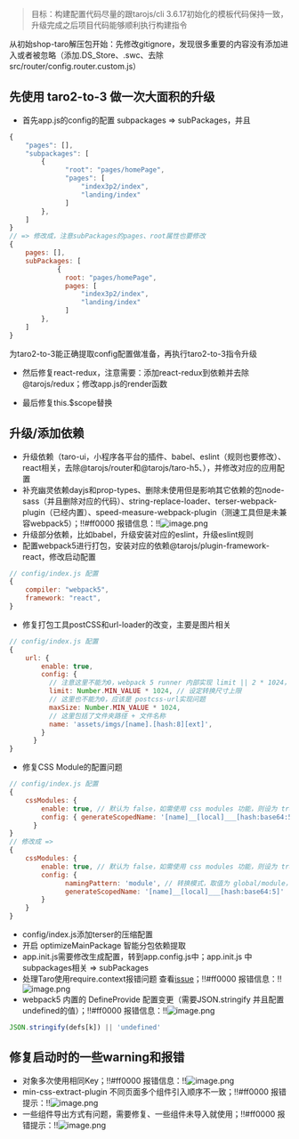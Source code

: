 > 目标：构建配置代码尽量的跟tarojs/cli 3.6.17初始化的模板代码保持一致，升级完成之后项目代码能够顺利执行构建指令


从初始shop-taro解压包开始：先修改gitignore，发现很多重要的内容没有添加进入或者被忽略（添加.DS_Store、.swc、去除src/router/config.router.custom.js）

## 先使用 taro2-to-3 做一次大面积的升级

- 首先app.js的config的配置 subpackages => subPackages，并且
```javascript
{
	"pages": [],
	"subpackages": [
		{
			  "root": "pages/homePage",
			  "pages": [
				  "index3p2/index",
				  "landing/index"
			  ]
      	},
	]
}
// => 修改成，注意subPackages的pages、root属性也要修改
{
	pages: [],
	subPackages: [
			{
			  root: "pages/homePage",
			  pages: [
				  "index3p2/index",
				  "landing/index"
			  ]
      	},
	]
}
```
为taro2-to-3能正确提取config配置做准备，再执行taro2-to-3指令升级

- 然后修复react-redux，注意需要：添加react-redux到依赖并去除@tarojs/redux；修改app.js的render函数

- 最后修复this.$scope替换

## 升级/添加依赖

- 升级依赖（taro-ui，小程序各平台的插件、babel、eslint（规则也要修改）、react相关，去除@tarojs/router和@tarojs/taro-h5、），并修改对应的应用配置
- 补充幽灵依赖dayjs和prop-types、删除未使用但是影响其它依赖的包node-sass（并且删除对应的代码）、string-replace-loader、terser-webpack-plugin（已经内置）、speed-measure-webpack-plugin（测速工具但是未兼容webpack5）；!!#ff0000 报错信息：!!![image.png](/tencent/api/attachments/s3/url?attachmentid=16096598)
- 升级部分依赖，比如babel，升级安装对应的eslint，升级eslint规则
- 配置webpack5进行打包，安装对应的依赖@tarojs/plugin-framework-react，修改启动配置
```javascript
// config/index.js 配置
{
	compiler: "webpack5",
  	framework: "react",
}
```
- 修复打包工具postCSS和url-loader的改变，主要是图片相关
```javascript
// config/index.js 配置
{
	url: {
		enable: true,
		config: {
		  // 注意这里不能为0，webpack 5 runner 内部实现 limit || 2 * 1024，针对 assets 类型资源处理
		  limit: Number.MIN_VALUE * 1024, // 设定转换尺寸上限
		  // 这里也不能为0，应该是 postcss-url实现问题
		  maxSize: Number.MIN_VALUE * 1024,
		  // 这里包括了文件夹路径 + 文件名称
		  name: 'assets/imgs/[name].[hash:8][ext]',
		}
	  }
}
```
- 修复CSS Module的配置问题
```javascript
// config/index.js 配置
{
	cssModules: {
		enable: true, // 默认为 false，如需使用 css modules 功能，则设为 true
		config: { generateScopedName: '[name]__[local]___[hash:base64:5]' }
	  }
}
// 修改成 => 
{
	cssModules: {
		enable: true, // 默认为 false，如需使用 css modules 功能，则设为 true
		config: {
			  namingPattern: 'module', // 转换模式，取值为 global/module，下文详细说明
			  generateScopedName: '[name]__[local]___[hash:base64:5]'
		}
	}
}
```
- config/index.js添加terser的压缩配置
- 开启 optimizeMainPackage 智能分包依赖提取
- app.init.js需要修改生成配置，转到app.config.js中；app.init.js 中 subpackages相关 => subPackages
- 处理Taro使用require.context报错问题 查看[issue](https://github.com/NervJS/taro/issues/14364)；!!#ff0000 报错信息：!!![image.png](/tencent/api/attachments/s3/url?attachmentid=16096726)
- webpack5 内置的 DefineProvide 配置变更（需要JSON.stringify 并且配置 undefined的值）；!!#ff0000 报错信息：!!![image.png](/tencent/api/attachments/s3/url?attachmentid=16095782)
```javascript
JSON.stringify(defs[k]) || 'undefined'
```

## 修复启动时的一些warning和报错

- 对象多次使用相同Key；!!#ff0000 报错信息：!!![image.png](/tencent/api/attachments/s3/url?attachmentid=16096773)
- min-css-extract-plugin 不同页面多个组件引入顺序不一致；!!#ff0000 报错提示：!!![image.png](/tencent/api/attachments/s3/url?attachmentid=16096853)
-  一些组件导出方式有问题，需要修复、一些组件未导入就使用；!!#ff0000 报错提示：!!![image.png](/tencent/api/attachments/s3/url?attachmentid=16096822)
